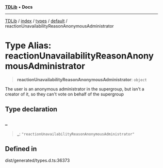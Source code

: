 [**TDLib**](../../../../../../README.md) • **Docs**

***

[TDLib](../../../../../../modules.md) / [index](../../../../../README.md) / [types](../../../README.md) / [default](../README.md) / reactionUnavailabilityReasonAnonymousAdministrator

# Type Alias: reactionUnavailabilityReasonAnonymousAdministrator

> **reactionUnavailabilityReasonAnonymousAdministrator**: `object`

The user is an anonymous administrator in the supergroup, but isn't a creator of it, so they can't vote on behalf of the supergroup

## Type declaration

### \_

> **\_**: `"reactionUnavailabilityReasonAnonymousAdministrator"`

## Defined in

dist/generated/types.d.ts:36373
